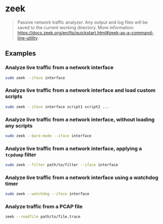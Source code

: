 # zeek

> Passive network traffic analyzer. Any output and log files will be saved to the current working directory. More information: <https://docs.zeek.org/en/lts/quickstart.html#zeek-as-a-command-line-utility>.

## Examples

### Analyze live traffic from a network interface

```bash
sudo zeek --iface interface
```

### Analyze live traffic from a network interface and load custom scripts

```bash
sudo zeek --iface interface script1 script2 ...
```

### Analyze live traffic from a network interface, without loading any scripts

```bash
sudo zeek --bare-mode --iface interface
```

### Analyze live traffic from a network interface, applying a `tcpdump` filter

```bash
sudo zeek --filter path/to/filter --iface interface
```

### Analyze live traffic from a network interface using a watchdog timer

```bash
sudo zeek --watchdog --iface interface
```

### Analyze traffic from a PCAP file

```bash
zeek --readfile path/to/file.trace
```
